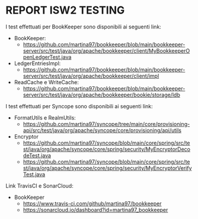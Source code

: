 # REPORT ISW2 TESTING
I test effettuati per BookKeeper sono disponibili ai seguenti link:
- BookKeeper: 
     - https://github.com/martina97/bookkeeper/blob/main/bookkeeper-server/src/test/java/org/apache/bookkeeper/client/MyBookkeeperOpenLedgerTest.java
- LedgerEntriesImpl: 
     - https://github.com/martina97/bookkeeper/blob/main/bookkeeper-server/src/test/java/org/apache/bookkeeper/client/impl
- ReadCache e WriteCache:
     - https://github.com/martina97/bookkeeper/blob/main/bookkeeper-server/src/test/java/org/apache/bookkeeper/bookie/storage/ldb


I test effettuati per Syncope sono disponibili ai seguenti link:
- FormatUtils e RealmUtils:
     - https://github.com/martina97/syncope/tree/main/core/provisioning-api/src/test/java/org/apache/syncope/core/provisioning/api/utils
- Encryptor
     - https://github.com/martina97/syncope/blob/main/core/spring/src/test/java/org/apache/syncope/core/spring/security/MyEncryptorDecodeTest.java
     - https://github.com/martina97/syncope/blob/main/core/spring/src/test/java/org/apache/syncope/core/spring/security/MyEncryptorVerifyTest.java
     
Link TravisCI e SonarCloud:
- BookKeeper
     - https://www.travis-ci.com/github/martina97/bookkeeper
     - https://sonarcloud.io/dashboard?id=martina97_bookkeeper
